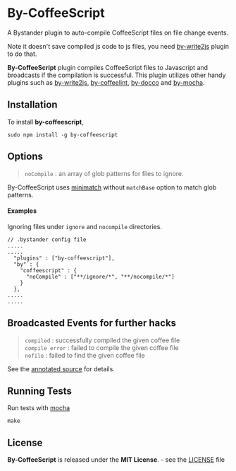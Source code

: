 By-CoffeeScript
===============

A Bystander plugin to auto-compile CoffeeScript files on file change events.  

Note it doesn't save compiled js code to js files, you need [by-write2js](http://tomoio.github.com/by-write2js/) plugin to do that.

**By-CoffeeScript** plugin compiles CoffeeScript files to Javascript and broadcasts if the compilation is successful. This plugin utilizes other handy plugins such as [by-write2js](http://tomoio.github.com/by-write2js/), [by-coffeelint](http://tomoio.github.com/by-coffeelint/), [by-docco](http://tomoio.github.com/by-docco/) and [by-mocha](http://tomoio.github.com/by-mocha/).

Installation
------------

To install **by-coffeescript**,

    sudo npm install -g by-coffeescript

Options
-------

> `noCompile` : an array of glob patterns for files to ignore.

By-CoffeeScript uses [minimatch](https://github.com/isaacs/minimatch) without `matchBase` option to match glob patterns.  

#### Examples

Ignoring files under `ignore` and `nocompile` directories.

    // .bystander config file
	.....
	.....
      "plugins" : ["by-coffeescript"],
      "by" : {
        "coffeescript" : {
          "noCompile" : ["**/ignore/*", "**/nocompile/*"]
        }
      },
    .....
	.....


Broadcasted Events for further hacks
------------------------

> `compiled` : successfully compiled the given coffee file  
> `compile error` : failed to compile the given coffee file  
> `nofile` : failed to find the given coffee file  

See the [annotated source](docs/by-coffeescript.html) for details.

Running Tests
-------------

Run tests with [mocha](http://visionmedia.github.com/mocha/)

    make
	
License
-------
**By-CoffeeScript** is released under the **MIT License**. - see the [LICENSE](https://raw.github.com/tomoio/by-coffeescript/master/LICENSE) file
